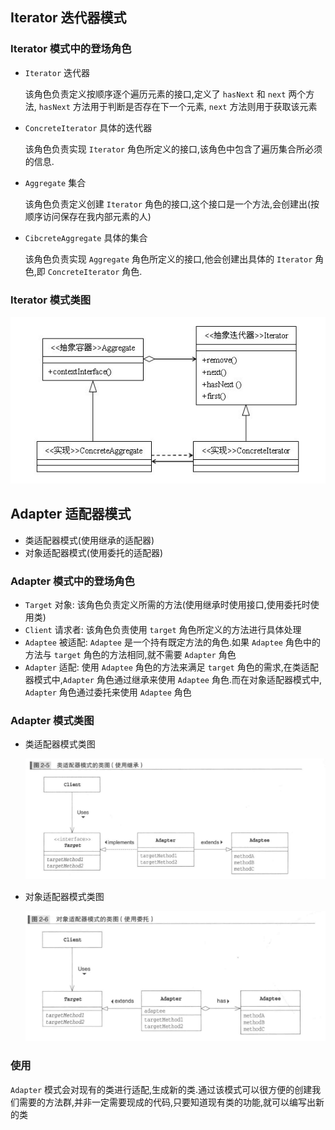 ## Iterator 迭代器模式

### Iterator 模式中的登场角色

* `Iterator` 迭代器

  该角色负责定义按顺序逐个遍历元素的接口,定义了 `hasNext` 和 `next` 两个方法, `hasNext` 方法用于判断是否存在下一个元素, `next` 方法则用于获取该元素

* `ConcreteIterator` 具体的迭代器

  该角色负责实现 `Iterator` 角色所定义的接口,该角色中包含了遍历集合所必须的信息.

* `Aggregate` 集合

  该角色负责定义创建 `Iterator` 角色的接口,这个接口是一个方法,会创建出(按顺序访问保存在我内部元素的人)

* `CibcreteAggregate` 具体的集合

  该角色负责实现 `Aggregate` 角色所定义的接口,他会创建出具体的 `Iterator` 角色,即 `ConcreteIterator` 角色.

### Iterator 模式类图

![](./ClassDiagram/Iterator.jpg)

## Adapter 适配器模式

* 类适配器模式(使用继承的适配器)
* 对象适配器模式(使用委托的适配器)

### Adapter 模式中的登场角色

* `Target` 对象: 该角色负责定义所需的方法(使用继承时使用接口,使用委托时使用类)
* `Client` 请求者: 该角色负责使用 `target` 角色所定义的方法进行具体处理
* `Adaptee` 被适配: `Adaptee` 是一个持有既定方法的角色.如果 `Adaptee` 角色中的方法与 `target` 角色的方法相同,就不需要 `Adapter` 角色
* `Adapter` 适配: 使用 `Adaptee` 角色的方法来满足 `target` 角色的需求,在类适配器模式中,`Adapter` 角色通过继承来使用 `Adaptee` 角色.而在对象适配器模式中, `Adapter` 角色通过委托来使用 `Adaptee` 角色

### Adapter 模式类图

* 类适配器模式类图

  ![](./ClassDiagram/类适配器模式类图.png)

* 对象适配器模式类图

  ![](./ClassDiagram/对象适配器模式的类图.png)

### 使用

`Adapter` 模式会对现有的类进行适配,生成新的类.通过该模式可以很方便的创建我们需要的方法群,并非一定需要现成的代码,只要知道现有类的功能,就可以编写出新的类

